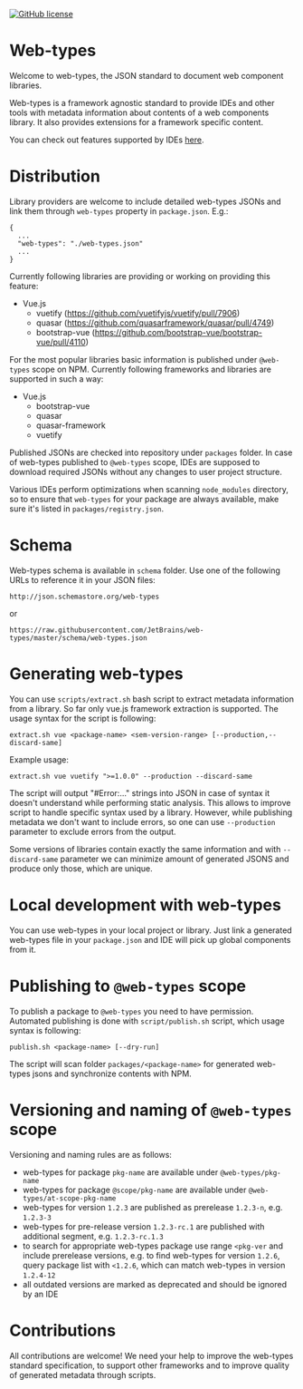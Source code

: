 [![GitHub license](https://img.shields.io/badge/license-Apache%20License%202.0-blue.svg?style=flat)](https://www.apache.org/licenses/LICENSE-2.0)

# Web-types

Welcome to web-types, the JSON standard to document web component libraries.

Web-types is a framework agnostic standard to provide IDEs and other tools with metadata information about contents 
of a web components library. It also provides extensions for a framework specific content.

You can check out features supported by IDEs [here](https://github.com/JetBrains/web-types/wiki/Features-supported-by-IDEs).

# Distribution

Library providers are welcome to include detailed web-types JSONs and link them through `web-types`
property in `package.json`. E.g.:
```
{
  ...
  "web-types": "./web-types.json"
  ...
}
```
Currently following libraries are providing or working on providing this feature:
 * Vue.js
   * vuetify (https://github.com/vuetifyjs/vuetify/pull/7906)
   * quasar (https://github.com/quasarframework/quasar/pull/4749)
   * bootstrap-vue (https://github.com/bootstrap-vue/bootstrap-vue/pull/4110)

For the most popular libraries basic information is published under `@web-types` scope on NPM. 
Currently following frameworks and libraries are supported in such a way:
 * Vue.js
    * bootstrap-vue 
    * quasar
    * quasar-framework
    * vuetify 

Published JSONs are checked into repository under `packages` folder. In case of web-types published to `@web-types` scope,  IDEs are supposed to download required JSONs without any changes to user project structure.

Various IDEs perform optimizations when scanning `node_modules` directory, so to ensure that `web-types` for 
your package are always available, make sure it's listed in `packages/registry.json`.

# Schema

Web-types schema is available in `schema` folder. Use one of the following URLs to reference it in your JSON files:
```
http://json.schemastore.org/web-types
```
or
```
https://raw.githubusercontent.com/JetBrains/web-types/master/schema/web-types.json
```


# Generating web-types

You can use `scripts/extract.sh` bash script to extract metadata information from a library. 
So far only vue.js framework extraction is supported. The usage syntax for the script is following:

```
extract.sh vue <package-name> <sem-version-range> [--production,--discard-same]
```
Example usage:
```
extract.sh vue vuetify ">=1.0.0" --production --discard-same
```
The script will output "#Error:..." strings into JSON in case of syntax it doesn't understand
while performing static analysis. This allows to improve script to handle specific syntax used
by a library. However, while publishing metadata we don't want to include errors, so one can
use `--production` parameter to exclude errors from the output. 

Some versions of libraries contain exactly the same information and with `--discard-same` parameter
we can minimize amount of generated JSONS and produce only those, which are unique.

# Local development with web-types

You can use web-types in your local project or library. Just link a generated web-types file in your `package.json` and IDE will pick up global components from it.

# Publishing to `@web-types` scope

To publish a package to `@web-types` you need to have permission. Automated publishing is done with
`script/publish.sh` script, which usage syntax is following:
```
publish.sh <package-name> [--dry-run]
```
The script will scan folder `packages/<package-name>` for generated web-types jsons and synchronize
contents with NPM. 

# Versioning and naming of `@web-types` scope
Versioning and naming rules are as follows:
* web-types for package `pkg-name` are available under `@web-types/pkg-name`
* web-types for package `@scope/pkg-name` are available under `@web-types/at-scope-pkg-name`
* web-types for version `1.2.3` are published as prerelease `1.2.3-n`, e.g. `1.2.3-3`
* web-types for pre-release version `1.2.3-rc.1` are published with additional segment, 
  e.g. `1.2.3-rc.1.3`
* to search for appropriate web-types package use range `<pkg-ver` and include prerelease versions, 
  e.g. to find web-types for version `1.2.6`, query package list with `<1.2.6`, which can match 
  web-types in version `1.2.4-12` 
* all outdated versions are marked as deprecated and should be ignored by an IDE

# Contributions

All contributions are welcome! We need your help to improve the web-types standard specification,
to support other frameworks and to improve quality of generated metadata through scripts. 

